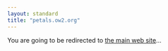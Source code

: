 ```yaml
---
layout: standard
title: "petals.ow2.org"
---
```


You are going to be redirected to <a href="https://petals.linagora.com">the main web site</a>...

<script>
// Wanted location: location.href
window.location.replace('https://petals.linagora.com');
</script>
